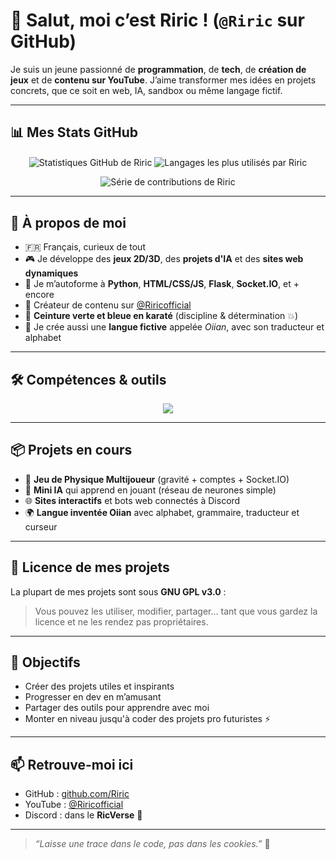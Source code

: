 # 👋 Salut, moi c’est Riric ! (`@Riric` sur GitHub)

Je suis un jeune passionné de **programmation**, de **tech**, de **création de jeux** et de **contenu sur YouTube**. J’aime transformer mes idées en projets concrets, que ce soit en web, IA, sandbox ou même langage fictif.

---

## 📊 Mes Stats GitHub

<!-- 
    IMPORTANT : Remplacez "TON_NOM_D_UTILISATEUR_GITHUB" par votre vrai nom d'utilisateur GitHub (ex: Riric65) dans les 3 liens ci-dessous ! 
    Pour changer le thème, modifiez "&theme=..." avec un des thèmes suivants : dracula, dark, light, tokyonight, nord, etc.
-->
<p align="center">
  <img align="center" src="https://github-readme-stats.vercel.app/api?username=TON_NOM_D_UTILISATEUR_GITHUB&show_icons=true&theme=tokyonight&include_all_commits=true&count_private=true" alt="Statistiques GitHub de Riric" />
  <img align="center" src="https://github-readme-stats.vercel.app/api/top-langs/?username=TON_NOM_D_UTILISATEUR_GITHUB&layout=compact&theme=tokyonight" alt="Langages les plus utilisés par Riric" />
</p>
<p align="center">
  <img align="center" src="https://github-readme-streak-stats.herokuapp.com/?user=TON_NOM_D_UTILISATEUR_GITHUB&theme=tokyonight" alt="Série de contributions de Riric" />
</p>

---

## 🚀 À propos de moi

- 🇫🇷 Français, curieux de tout
- 🎮 Je développe des **jeux 2D/3D**, des **projets d'IA** et des **sites web dynamiques**
- 🧠 Je m’autoforme à **Python**, **HTML/CSS/JS**, **Flask**, **Socket.IO**, et + encore
- 🎥 Créateur de contenu sur [@Riricofficial](https://www.youtube.com/@Riricofficial)
- 🥋 **Ceinture verte et bleue en karaté** (discipline & détermination 💥)
- 🤖 Je crée aussi une **langue fictive** appelée *Oiian*, avec son traducteur et alphabet

---

## 🛠️ Compétences & outils

<p align="center">
  <a href="https://skillicons.dev">
    <img src="https://skillicons.dev/icons?i=python,html,css,js,flask,sqlite,socketio,git,github,replit,netlify,pygame,blender,vscode" />
  </a>
</p>

---

## 📦 Projets en cours

- 🧲 **Jeu de Physique Multijoueur** (gravité + comptes + Socket.IO)
- 🤖 **Mini IA** qui apprend en jouant (réseau de neurones simple)
- 🌐 **Sites interactifs** et bots web connectés à Discord
- 🌍 **Langue inventée Oiian** avec alphabet, grammaire, traducteur et curseur

---

## 📜 Licence de mes projets

La plupart de mes projets sont sous **GNU GPL v3.0** :
> Vous pouvez les utiliser, modifier, partager… tant que vous gardez la licence et ne les rendez pas propriétaires.

---

## 🎯 Objectifs

- Créer des projets utiles et inspirants
- Progresser en dev en m’amusant
- Partager des outils pour apprendre avec moi
- Monter en niveau jusqu'à coder des projets pro futuristes ⚡

---

## 📫 Retrouve-moi ici

- GitHub : [github.com/Riric](https://github.com/Riric65) <!-- J'ai mis Riric65 qui semble être le bon -->
- YouTube : [@Riricofficial](https://www.youtube.com/@Riricofficial)
- Discord : dans le **RicVerse** 👾

---

> *“Laisse une trace dans le code, pas dans les cookies.”* 🍪  
